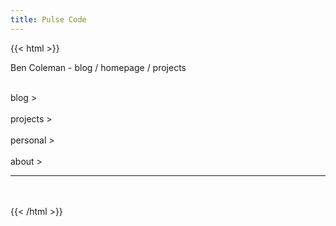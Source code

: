 ```yaml
---
title: Pulse Code
---
```

{{< html >}}
  <p>
    Ben Coleman - blog / homepage / projects
  </p>

  <div class="myicons">
    <div onclick="location.href='/blog'">
      <i class="far fa-comments"></i><br/>
      blog &gt;
    </div>
    <div onclick="location.href='/projects'">
      <i class="fas fa-laptop-code"></i><br/>
      projects &gt;
    </div>
    <div onclick="location.href='/personal'">
      <a href="#"><i class="fas fa-dice-d20"></i></a><br/>
      personal &gt;
    </div>
    <div onclick="location.href='/about'">
      <a href="#"><i class="far fa-user-circle"></i></a><br/>
      about &gt;
    </div>
  </div>
  
  <hr>
  <br>

  <div class="social">
    <a href="https://github.com/benc-uk" target="_blank"><i class="fab fa-github"></i></a>
    &nbsp;
    <a href="https://www.linkedin.com/in/benc-uk" target="_blank"><i class="fab fa-linkedin"></i></a>
    &nbsp;
    <a href="https://twitter.com/bencodegeek" target="_blank"><i class="fab fa-twitter"></i></a>
  </div>
{{< /html >}}